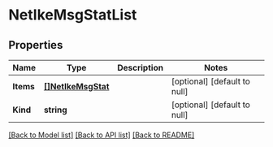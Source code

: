 # NetIkeMsgStatList

## Properties
Name | Type | Description | Notes
------------ | ------------- | ------------- | -------------
**Items** | [**[]NetIkeMsgStat**](net_ikeMsgStat.md) |  | [optional] [default to null]
**Kind** | **string** |  | [optional] [default to null]

[[Back to Model list]](../README.md#documentation-for-models) [[Back to API list]](../README.md#documentation-for-api-endpoints) [[Back to README]](../README.md)


